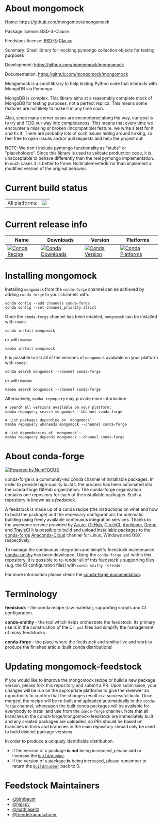 About mongomock
===============

Home: https://github.com/mongomock/mongomock

Package license: BSD-3-Clause

Feedstock license: [BSD-3-Clause](https://github.com/conda-forge/mongomock-feedstock/blob/main/LICENSE.txt)

Summary: Small library for mocking pymongo collection objects for testing purposes

Development: https://github.com/mongomock/mongomock

Documentation: https://github.com/mongomock/mongomock

Mongomock is a small library to help testing Python code that interacts with
MongoDB via Pymongo.

MongoDB is complex. This library aims at a reasonably complete mock of
MongoDB for testing purposes, not a perfect replica. This means some
features are not likely to make it in any time soon.

Also, since many corner cases are encountered along the way, our goal is to
try and TDD our way into completeness. This means that every time we
encounter a missing or broken (incompatible) feature, we write a test for
it and fix it. There are probably lots of such issues hiding around
lurking, so feel free to open issues and/or pull requests and help the
project out!

NOTE: We don't include pymongo functionality as "stubs" or "placeholders".
Since this library is used to validate production code, it is unacceptable
to behave differently than the real pymongo implementation. In such cases
it is better to throw NotImplementedError than implement a modified version
of the original behavior.


Current build status
====================


<table><tr><td>All platforms:</td>
    <td>
      <a href="https://dev.azure.com/conda-forge/feedstock-builds/_build/latest?definitionId=7091&branchName=main">
        <img src="https://dev.azure.com/conda-forge/feedstock-builds/_apis/build/status/mongomock-feedstock?branchName=main">
      </a>
    </td>
  </tr>
</table>

Current release info
====================

| Name | Downloads | Version | Platforms |
| --- | --- | --- | --- |
| [![Conda Recipe](https://img.shields.io/badge/recipe-mongomock-green.svg)](https://anaconda.org/conda-forge/mongomock) | [![Conda Downloads](https://img.shields.io/conda/dn/conda-forge/mongomock.svg)](https://anaconda.org/conda-forge/mongomock) | [![Conda Version](https://img.shields.io/conda/vn/conda-forge/mongomock.svg)](https://anaconda.org/conda-forge/mongomock) | [![Conda Platforms](https://img.shields.io/conda/pn/conda-forge/mongomock.svg)](https://anaconda.org/conda-forge/mongomock) |

Installing mongomock
====================

Installing `mongomock` from the `conda-forge` channel can be achieved by adding `conda-forge` to your channels with:

```
conda config --add channels conda-forge
conda config --set channel_priority strict
```

Once the `conda-forge` channel has been enabled, `mongomock` can be installed with `conda`:

```
conda install mongomock
```

or with `mamba`:

```
mamba install mongomock
```

It is possible to list all of the versions of `mongomock` available on your platform with `conda`:

```
conda search mongomock --channel conda-forge
```

or with `mamba`:

```
mamba search mongomock --channel conda-forge
```

Alternatively, `mamba repoquery` may provide more information:

```
# Search all versions available on your platform:
mamba repoquery search mongomock --channel conda-forge

# List packages depending on `mongomock`:
mamba repoquery whoneeds mongomock --channel conda-forge

# List dependencies of `mongomock`:
mamba repoquery depends mongomock --channel conda-forge
```


About conda-forge
=================

[![Powered by
NumFOCUS](https://img.shields.io/badge/powered%20by-NumFOCUS-orange.svg?style=flat&colorA=E1523D&colorB=007D8A)](https://numfocus.org)

conda-forge is a community-led conda channel of installable packages.
In order to provide high-quality builds, the process has been automated into the
conda-forge GitHub organization. The conda-forge organization contains one repository
for each of the installable packages. Such a repository is known as a *feedstock*.

A feedstock is made up of a conda recipe (the instructions on what and how to build
the package) and the necessary configurations for automatic building using freely
available continuous integration services. Thanks to the awesome service provided by
[Azure](https://azure.microsoft.com/en-us/services/devops/), [GitHub](https://github.com/),
[CircleCI](https://circleci.com/), [AppVeyor](https://www.appveyor.com/),
[Drone](https://cloud.drone.io/welcome), and [TravisCI](https://travis-ci.com/)
it is possible to build and upload installable packages to the
[conda-forge](https://anaconda.org/conda-forge) [Anaconda-Cloud](https://anaconda.org/)
channel for Linux, Windows and OSX respectively.

To manage the continuous integration and simplify feedstock maintenance
[conda-smithy](https://github.com/conda-forge/conda-smithy) has been developed.
Using the ``conda-forge.yml`` within this repository, it is possible to re-render all of
this feedstock's supporting files (e.g. the CI configuration files) with ``conda smithy rerender``.

For more information please check the [conda-forge documentation](https://conda-forge.org/docs/).

Terminology
===========

**feedstock** - the conda recipe (raw material), supporting scripts and CI configuration.

**conda-smithy** - the tool which helps orchestrate the feedstock.
                   Its primary use is in the construction of the CI ``.yml`` files
                   and simplify the management of *many* feedstocks.

**conda-forge** - the place where the feedstock and smithy live and work to
                  produce the finished article (built conda distributions)


Updating mongomock-feedstock
============================

If you would like to improve the mongomock recipe or build a new
package version, please fork this repository and submit a PR. Upon submission,
your changes will be run on the appropriate platforms to give the reviewer an
opportunity to confirm that the changes result in a successful build. Once
merged, the recipe will be re-built and uploaded automatically to the
`conda-forge` channel, whereupon the built conda packages will be available for
everybody to install and use from the `conda-forge` channel.
Note that all branches in the conda-forge/mongomock-feedstock are
immediately built and any created packages are uploaded, so PRs should be based
on branches in forks and branches in the main repository should only be used to
build distinct package versions.

In order to produce a uniquely identifiable distribution:
 * If the version of a package **is not** being increased, please add or increase
   the [``build/number``](https://docs.conda.io/projects/conda-build/en/latest/resources/define-metadata.html#build-number-and-string).
 * If the version of a package **is** being increased, please remember to return
   the [``build/number``](https://docs.conda.io/projects/conda-build/en/latest/resources/define-metadata.html#build-number-and-string)
   back to 0.

Feedstock Maintainers
=====================

* [@birnbaum](https://github.com/birnbaum/)
* [@hajapy](https://github.com/hajapy/)
* [@mathiaseitz](https://github.com/mathiaseitz/)
* [@trendelkampschroer](https://github.com/trendelkampschroer/)

